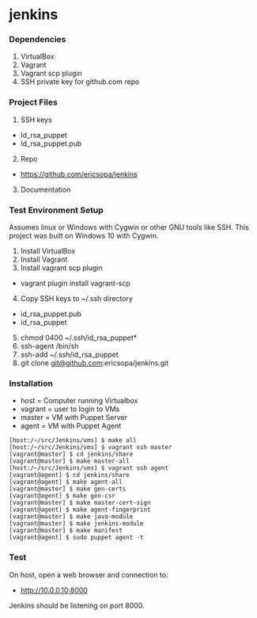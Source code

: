 # jenkins 
### Dependencies
1. VirtualBox
1. Vagrant
1. Vagrant scp plugin
1. SSH private key for github.com repo

### Project Files
1. SSH keys
  * Id_rsa_puppet
  * Id_rsa_puppet.pub
2. Repo
  * https://github.com/ericsopa/jenkins
3. Documentation

### Test Environment Setup
Assumes linux or Windows with Cygwin or other GNU tools like SSH. This project was built on Windows 10 with Cygwin.
1. Install VirtualBox
2. Install Vagrant
3. Install vagrant scp plugin
  * vagrant plugin install vagrant-scp
4. Copy SSH keys to ~/.ssh directory
  * id_rsa_puppet.pub
  * id_rsa_puppet
5. chmod 0400 ~/.ssh/id_rsa_puppet\*
6. ssh-agent /bin/sh
7. ssh-add ~/.ssh/id_rsa_puppet
8. git clone git@github.com:ericsopa/jenkins.git

### Installation
 * host = Computer running Virtualbox
 * vagrant = user to login to VMs
 * master = VM with Puppet Server
* agent = VM with Puppet Agent

```[host:/~/src/Jenkins/vms] $ vagrant up
[host:/~/src/Jenkins/vms] $ make all
[host:/~/src/Jenkins/vms] $ vagrant ssh master
[vagrant@master] $ cd jenkins/share
[vagrant@master] $ make master-all
[host:/~/src/Jenkins/vms] $ vagrant ssh agent
[vagrant@agent] $ cd jenkins/share
[vagrant@agent] $ make agent-all
[vagrant@master] $ make gen-certs
[vagrant@agent] $ make gen-csr
[vagrant@master] $ make master-cert-sign
[vagrant@agent] $ make agent-fingerprint
[vagrant@master] $ make java-module
[vagrant@master] $ make jenkins-module
[vagrant@master] $ make manifest
[vagrant@agent] $ sudo puppet agent -t
```
### Test
On host, open a web browser and connection to:

 * http://10.0.0.10:8000

Jenkins should be listening on port 8000.
